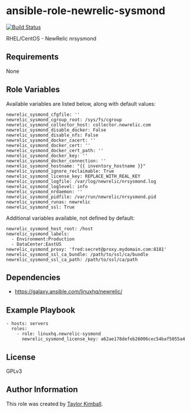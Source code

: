 # ansible-role-newrelic-sysmond

[![Build Status](https://travis-ci.org/linuxhq/ansible-role-newrelic-sysmond.svg?branch=master)](https://travis-ci.org/linuxhq/ansible-role-newrelic-sysmond)

RHEL/CentOS - NewRelic nrsysmond

## Requirements

None

## Role Variables

Available variables are listed below, along with default values:

    newrelic_sysmond_cfgfile: ''
    newrelic_sysmond_cgroup_root: /sys/fs/cgroup
    newrelic_sysmond_collector_host: collector.newrelic.com
    newrelic_sysmond_disable_docker: False
    newrelic_sysmond_disable_nfs: False
    newrelic_sysmond_docker_cacert: ''
    newrelic_sysmond_docker_cert: ''
    newrelic_sysmond_docker_cert_path: ''
    newrelic_sysmond_docker_key: ''
    newrelic_sysmond_docker_connection: ''
    newrelic_sysmond_hostname: "{{ inventory_hostname }}"
    newrelic_sysmond_ignore_reclaimable: True
    newrelic_sysmond_license_key: REPLACE_WITH_REAL_KEY
    newrelic_sysmond_logfile: /var/log/newrelic/nrsysmond.log
    newrelic_sysmond_loglevel: info
    newrelic_sysmond_nrdaemon: ''
    newrelic_sysmond_pidfile: /var/run/newrelic/nrsysmond.pid
    newrelic_sysmond_runas: newrelic
    newrelic_sysmond_ssl: True

Additional variables available, not defined by default:

    newrelic_sysmond_host_root: /host
    newrelic_sysmond_labels:
      - Environment:Production
      - DataCenter:EastUS
    newrelic_sysmond_proxy: 'fred:secret@proxy.mydomain.com:8181'
    newrelic_sysmond_ssl_ca_bundle: /path/to/ssl/ca/bundle
    newrelic_sysmond_ssl_ca_path: /path/to/ssl/ca/path

## Dependencies

 * https://galaxy.ansible.com/linuxhq/newrelic/
 
## Example Playbook

    - hosts: servers
      roles:
        - role: linuxhq.newrelic-sysmond
          newrelic_sysmond_license_key: a62ae178defeb26006cec54baf5055a4
    
## License

GPLv3

## Author Information

This role was created by [Taylor Kimball](http://www.linuxhq.org).
